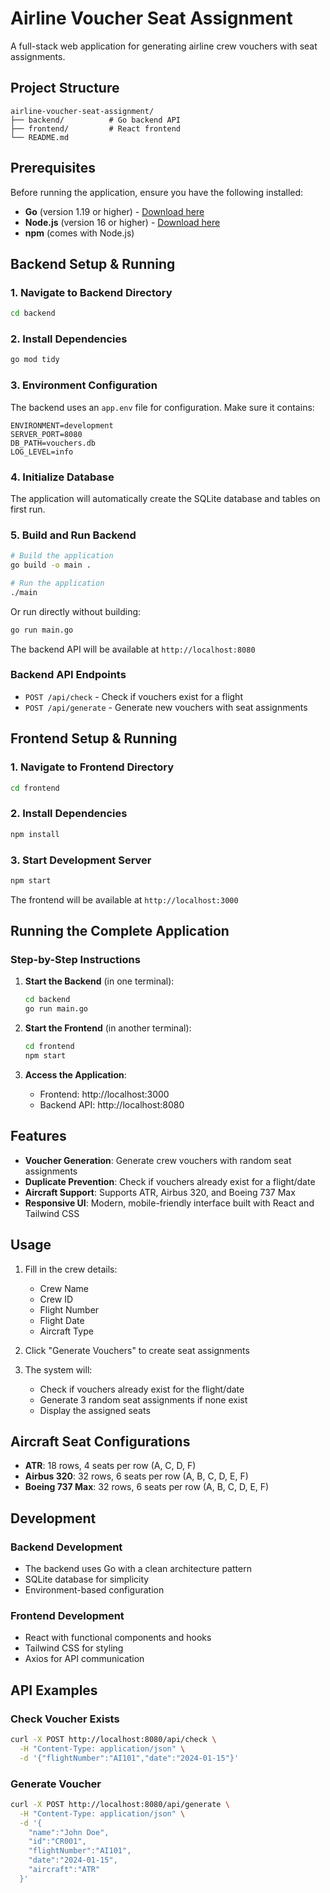 # Airline Voucher Seat Assignment

A full-stack web application for generating airline crew vouchers with seat assignments.

## Project Structure

```
airline-voucher-seat-assignment/
├── backend/          # Go backend API
├── frontend/         # React frontend
└── README.md
```

## Prerequisites

Before running the application, ensure you have the following installed:

- **Go** (version 1.19 or higher) - [Download here](https://golang.org/dl/)
- **Node.js** (version 16 or higher) - [Download here](https://nodejs.org/)
- **npm** (comes with Node.js)

## Backend Setup & Running

### 1. Navigate to Backend Directory
```bash
cd backend
```

### 2. Install Dependencies
```bash
go mod tidy
```

### 3. Environment Configuration
The backend uses an `app.env` file for configuration. Make sure it contains:
```env
ENVIRONMENT=development
SERVER_PORT=8080
DB_PATH=vouchers.db
LOG_LEVEL=info
```

### 4. Initialize Database
The application will automatically create the SQLite database and tables on first run.

### 5. Build and Run Backend
```bash
# Build the application
go build -o main .

# Run the application
./main
```

Or run directly without building:
```bash
go run main.go
```

The backend API will be available at `http://localhost:8080`

### Backend API Endpoints

- `POST /api/check` - Check if vouchers exist for a flight
- `POST /api/generate` - Generate new vouchers with seat assignments

## Frontend Setup & Running

### 1. Navigate to Frontend Directory
```bash
cd frontend
```

### 2. Install Dependencies
```bash
npm install
```

### 3. Start Development Server
```bash
npm start
```

The frontend will be available at `http://localhost:3000`

## Running the Complete Application

### Step-by-Step Instructions

1. **Start the Backend** (in one terminal):
   ```bash
   cd backend
   go run main.go
   ```
   
2. **Start the Frontend** (in another terminal):
   ```bash
   cd frontend
   npm start
   ```

3. **Access the Application**:
   - Frontend: http://localhost:3000
   - Backend API: http://localhost:8080

## Features

- **Voucher Generation**: Generate crew vouchers with random seat assignments
- **Duplicate Prevention**: Check if vouchers already exist for a flight/date
- **Aircraft Support**: Supports ATR, Airbus 320, and Boeing 737 Max
- **Responsive UI**: Modern, mobile-friendly interface built with React and Tailwind CSS

## Usage

1. Fill in the crew details:
   - Crew Name
   - Crew ID
   - Flight Number
   - Flight Date
   - Aircraft Type

2. Click "Generate Vouchers" to create seat assignments

3. The system will:
   - Check if vouchers already exist for the flight/date
   - Generate 3 random seat assignments if none exist
   - Display the assigned seats

## Aircraft Seat Configurations

- **ATR**: 18 rows, 4 seats per row (A, C, D, F)
- **Airbus 320**: 32 rows, 6 seats per row (A, B, C, D, E, F)
- **Boeing 737 Max**: 32 rows, 6 seats per row (A, B, C, D, E, F)

## Development

### Backend Development
- The backend uses Go with a clean architecture pattern
- SQLite database for simplicity
- Environment-based configuration

### Frontend Development
- React with functional components and hooks
- Tailwind CSS for styling
- Axios for API communication

## API Examples

### Check Voucher Exists
```bash
curl -X POST http://localhost:8080/api/check \
  -H "Content-Type: application/json" \
  -d '{"flightNumber":"AI101","date":"2024-01-15"}'
```

### Generate Voucher
```bash
curl -X POST http://localhost:8080/api/generate \
  -H "Content-Type: application/json" \
  -d '{
    "name":"John Doe",
    "id":"CR001",
    "flightNumber":"AI101",
    "date":"2024-01-15",
    "aircraft":"ATR"
  }'
```